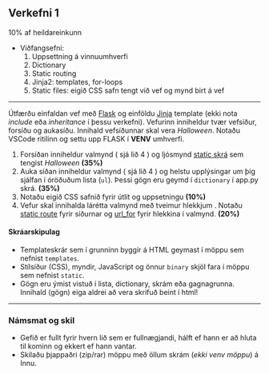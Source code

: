 ## Verkefni 1 
10% af heildareinkunn
- Viðfangsefni: 
   1. Uppsettning á vinnuumhverfi
   1. Dictionary
   1. Static routing 
   1. Jinja2: templates, for-loops
   1. Static files: eigið CSS safn tengt við vef og mynd birt á vef
---

Útfærðu einfaldan vef með [Flask](https://flask.palletsprojects.com/en/2.3.x/) og einföldu [Jinja](https://jinja.palletsprojects.com/en/3.0.x/templates/) template (ekki nota _include_ eða _inheritance_ í þessu verkefni). Vefurinn inniheldur tvær vefsíður, forsíðu og aukasíðu. Innihald vefsíðunnar skal vera _Halloween_.  Notaðu VSCode ritilinn og settu upp FLASK í **VENV** umhverfi.

1. Forsíðan inniheldur valmynd ( sjá lið 4 ) og ljósmynd [static skrá](https://github.com/vefthroun/Vefforritun1/blob/main/Verkefni1/namsefni/staticFiles.py) sem tengist _Halloween_ **(35%)**
1. Auka síðan inniheldur valmynd ( sjá lið 4 ) og helstu upplýsingar um þig sjálfan í óröðuðum lista (`ul`). Þessi gögn eru geymd í `dictionary` í app.py skrá. **(35%)**
1. Notaðu eigið CSS safnið fyrir útlit og uppsetningu **(10%)**
1. Vefur skal innihalda lárétta valmynd með tveimur hlekkjum . Notaðu [static route](https://github.com/vefthroun/Vefforritun1/blob/main/Verkefni1/namsefni/staticRoutes.py) fyrir síðurnar og [url_for](https://github.com/vefthroun/Vefforritun1/blob/main/Verkefni1/namsefni/urlfor.py) fyrir hlekkina í valmynd. **(20%)**

#### Skráarskipulag
- Templateskrár sem í grunninn byggir á HTML geymast í möppu sem nefnist `templates`.
- Stílsíður (CSS), myndir, JavaScript og önnur `binary` skjöl fara í möppu sem nefnist `static`.
- Gögn eru ýmist vistuð í lista, dictionary, skrám eða gagnagrunna. Innihald (gögn) eiga aldrei að vera skrifuð beint í html!
  
---

### Námsmat og skil
- Gefið er fullt fyrir hvern lið sem er fullnægjandi, hálft ef hann er að hluta til kominn og ekkert ef hann vantar.
- Skilaðu þjappaðri (zip/rar) möppu með öllum skrám (_ekki venv möppu_) á Innu.
